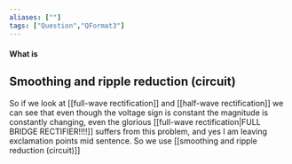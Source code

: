 ```yaml
---
aliases: [""]
tags: ["Question","QFormat3"]
---
```


#### What is
## Smoothing and ripple reduction (circuit)
So if we look at [[full-wave rectification]] and [[half-wave rectification]] we can see that even though the voltage sign is constant the magnitude is constantly changing, even the glorious [[full-wave rectification|FULL BRIDGE RECTIFIER!!!!]] suffers from this problem, and yes I am leaving exclamation points mid sentence.
So we use [[smoothing and ripple reduction (circuit)]]
